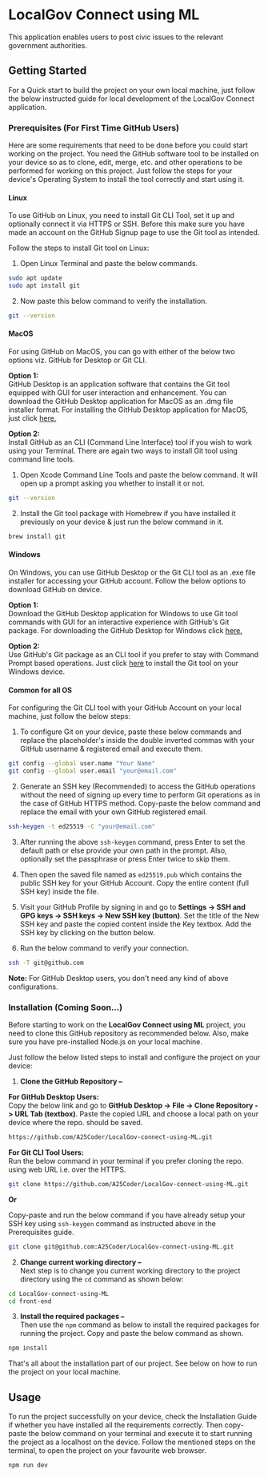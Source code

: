 # LocalGov Connect using ML
This application enables users to post civic issues to the relevant government authorities.

## Getting Started
For a Quick start to build the project on your own local machine, just follow the below instructed guide for local development of the LocalGov Connect application.

### Prerequisites (For First Time GitHub Users)
Here are some requirements that need to be done before you could start working on the project. You need the GitHub software tool to be installed on your device so as to clone, edit, merge, etc. and other operations to be performed for working on this project. Just follow the steps for your device's Operating System to install the tool correctly and start using it.

#### Linux
To use GitHub on Linux, you need to install Git CLI Tool, set it up and optionally connect it via HTTPS or SSH. Before this make sure you have made an account on the GitHub Signup page to use the Git tool as intended.

Follow the steps to install Git tool on Linux:
1. Open Linux Terminal and paste the below commands.
```sh
sudo apt update
sudo apt install git
```

2. Now paste this below command to verify the installation.
```sh
git --version
```

#### MacOS
For using GitHub on MacOS, you can go with either of the below two options viz. GitHub for Desktop or Git CLI.

**Option 1:**  
GitHub Desktop is an application software that contains the Git tool equipped with GUI for user interaction and enhancement. You can download the GitHub Desktop application for MacOS as an .dmg file installer format. For installing the GitHub Desktop application for MacOS, just click [here.](https://central.github.com/deployments/desktop/desktop/latest/darwin)

**Option 2:**  
Install GitHub as an CLI (Command Line Interface) tool if you wish to work using your Terminal. There are again two ways to install Git tool using command line tools.

1. Open Xcode Command Line Tools and paste the below command. It will open up a prompt asking you whether to install it or not.
```sh
git --version
```

2. Install the Git tool package with Homebrew if you have installed it previously on your device & just run the below command in it.
```sh
brew install git
```

#### Windows
On Windows, you can use GitHub Desktop or the Git CLI tool as an .exe file installer for accessing your GitHub account. Follow the below options to download GitHub on device.

**Option 1:**  
Download the GitHub Desktop application for Windows to use Git tool commands with GUI for an interactive experience with GitHub's Git package. For downloading the GitHub Desktop for Windows click [here.](https://central.github.com/deployments/desktop/desktop/latest/win32)

**Option 2:**  
Use GitHub's Git package as an CLI tool if you prefer to stay with Command Prompt based operations. Just click [here](https://github.com/git-for-windows/git/releases/download/v2.50.1.windows.1/Git-2.50.1-64-bit.exe) to install the Git tool on your Windows device.

#### Common for all OS
For configuring the Git CLI tool with your GitHub Account on your local machine, just follow the below steps:

1. To configure Git on your device, paste these below commands and replace the placeholder's inside the double inverted commas with your GitHub username & registered email and execute them.
```sh
git config --global user.name "Your Name"
git config --global user.email "your@email.com"
```

2. Generate an SSH key (Recommended) to access the GitHub operations without the need of signing up every time to perform Git operations as in the case of GitHub HTTPS method. Copy-paste the below command and replace the email with your own GitHub registered email.
```sh
ssh-keygen -t ed25519 -C "your@email.com"
```

3. After running the above `ssh-keygen` command, press Enter to set the default path or else provide your own path in the prompt. Also, optionally set the passphrase or press Enter twice to skip them.

4. Then open the saved file named as `ed25519.pub` which contains the public SSH key for your GitHub Account. Copy the entire content (full SSH key) inside the file.

5. Visit your GitHub Profile by signing in and go to **Settings -> SSH and GPG keys -> SSH keys -> New SSH key (button)**. Set the title of the New SSH key and paste the copied content inside the Key textbox. Add the SSH key by clicking on the button below.

6. Run the below command to verify your connection.
```sh
ssh -T git@github.com
```

**Note:** For GitHub Desktop users, you don't need any kind of above configurations.
 
### Installation (Coming Soon...)
Before starting to work on the **LocalGov Connect using ML** project, you need to clone this GitHub repository as recommended below. Also, make sure you have pre-installed Node.js on your local machine.

Just follow the below listed steps to install and configure the project on your device:
1. **Clone the GitHub Repository –**  
  
**For GitHub Desktop Users:**  
Copy the below link and go to **GitHub Desktop -> File -> Clone Repository -> URL Tab (textbox)**. Paste the copied URL and choose a local path on your device where the repo. should be saved.  
  
```sh
https://github.com/A25Coder/LocalGov-connect-using-ML.git
```
  
**For Git CLI Tool Users:**  
Run the below command in your terminal if you prefer cloning the repo. using web URL i.e. over the HTTPS.  
```sh
git clone https://github.com/A25Coder/LocalGov-connect-using-ML.git
```
  
**Or**  
  
Copy-paste and run the below command if you have already setup your SSH key using `ssh-keygen` command as instructed above in the Prerequisites guide.  
```sh
git clone git@github.com:A25Coder/LocalGov-connect-using-ML.git
```

2. **Change current working directory –**  
Next step is to change you current working directory to the project directory using the `cd` command as shown below:
```sh
cd LocalGov-connect-using-ML
cd front-end
```

3. **Install the required packages –**  
Then use the `npm` command as below to install the required packages for running the project. Copy and paste the below command as shown.
```sh
npm install
```

That's all about the installation part of our project. See below on how to run the project on your local machine.

## Usage
To run the project successfully on your device, check the Installation Guide if whether you have installed all the requirements correctly. Then copy-paste the below command on your terminal and execute it to start running the project as a localhost on the device. Follow the mentioned steps on the terminal, to open the project on your favourite web browser.
```sh
npm run dev
```
